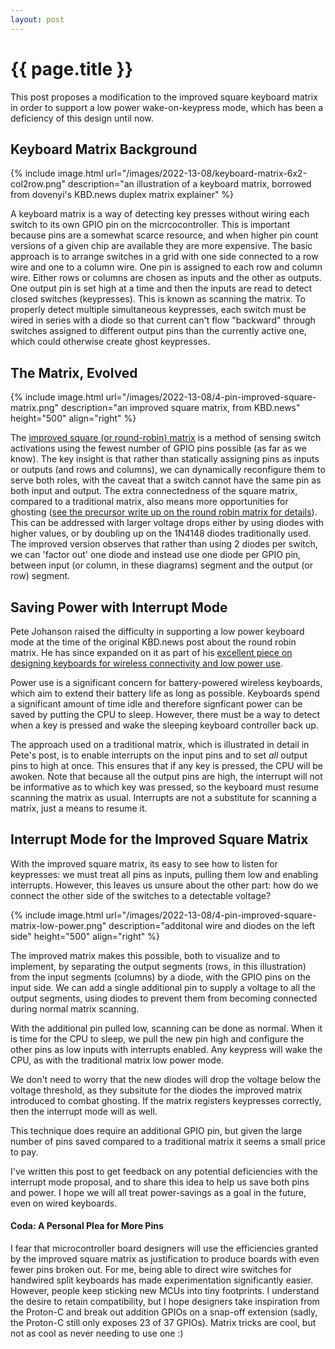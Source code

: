 ```yaml
---
layout: post
---
```

# {{ page.title }}

This post proposes a modification to the improved square keyboard matrix in order to support a low power wake-on-keypress mode, which has been a deficiency of this design until now.

## Keyboard Matrix Background
{% include image.html url="/images/2022-13-08/keyboard-matrix-6x2-col2row.png" description="an illustration of a keyboard matrix, borrowed from dovenyi's KBD.news duplex matrix explainer" %}

A keyboard matrix is a way of detecting key presses without wiring each switch to its own GPIO pin on the micrcocontroller. This is important because pins are a somewhat scarce resource, and when higher pin count versions of a given chip are available they are more expensive. The basic approach is to arrange switches in a grid with one side connected to a row wire and one to a column wire. One pin is assigned to each row and column wire. Either rows or columns are chosen as inputs and the other as outputs. One output pin is set high at a time and then the inputs are read to detect closed switches (keypresses). This is known as scanning the matrix. To properly detect multiple simultaneous keypresses, each switch must be wired in series with a diode so that current can't flow "backward" through switches assigned to different output pins than the currently active one, which could otherwise create ghost keypresses.

## The Matrix, Evolved
{% include image.html url="/images/2022-13-08/4-pin-improved-square-matrix.png" description="an improved square matrix, from KBD.news" height="500" align="right" %}

The [improved square (or round-robin) matrix](https://kbd.news/Improved-square-matrix-1415.html) is a method of sensing switch activations using the fewest number of GPIO pins possible (as far as we know). The key insight is that rather than statically assigning pins as inputs or outputs (and rows and columns), we can dynamically reconfigure them to serve both roles, with the caveat that a switch cannot have the same pin as both input and output. The extra connectedness of the square matrix, compared to a traditional matrix, also means more opportunities for ghosting ([see the precursor write up on the round robin matrix for details](https://kbd.news/Square-or-round-robin-matrix-1400.html)). This can be addressed with larger voltage drops either by using diodes with higher values, or by doubling up on the 1N4148 diodes traditionally used. The improved version observes that rather than using 2 diodes per switch, we can 'factor out' one diode and instead use one diode per GPIO pin, between input (or column, in these diagrams) segment and the output (or row) segment.
<br style="clear:right" />

## Saving Power with Interrupt Mode
Pete Johanson raised the difficulty in supporting a low power keyboard mode at the time of the original KBD.news post about the round robin matrix. He has since expanded on it as part of his [excellent piece on designing keyboards for wireless connectivity and low power use](https://kbd.news/Designing-for-Wireless-1784.html).

Power use is a significant concern for battery-powered wireless keyboards, which aim to extend their battery life as long as possible. Keyboards spend a significant amount of time idle and therefore signficant power can be saved by putting the CPU to sleep. However, there must be a way to detect when a key is pressed and wake the sleeping keyboard controller back up.

The approach used on a traditional matrix, which is illustrated in detail in Pete's post, is to enable interrupts on the input pins and to set _all_ output pins to high at once. This ensures that if any key is pressed, the CPU will be awoken. Note that because all the output pins are high, the interrupt will not be informative as to which key was pressed, so the keyboard must resume scanning the matrix as usual. Interrupts are not a substitute for scanning a matrix, just a means to resume it.

## Interrupt Mode for the Improved Square Matrix
With the improved square matrix, its easy to see how to listen for keypresses: we must treat all pins as inputs, pulling them low and enabling interrupts. However, this leaves us unsure about the other part: how do we connect the other side of the switches to a detectable voltage?

{% include image.html url="/images/2022-13-08/4-pin-improved-square-matrix-low-power.png" description="additonal wire and diodes on the left side"  height="500" align="right" %}


The improved matrix makes this possible, both to visualize and to implement, by separating the output segments (rows, in this illustration) from the input segments (columns) by a diode, with the GPIO pins on the input side. We can add a single additional pin to supply a voltage to all the output segments, using diodes to prevent them from becoming connected during normal matrix scanning.

With the additional pin pulled low, scanning can be done as normal. When it is time for the CPU to sleep, we pull the new pin high and configure the other pins as low inputs with interrupts enabled. Any keypress will wake the CPU, as with the traditional matrix low power mode.

We don't need to worry that the new diodes will drop the voltage below the voltage threshold, as they subsitute for the diodes the improved matrix introduced to combat ghosting. If the matrix registers keypresses correctly, then the interrupt mode will as well.

This technique does require an additional GPIO pin, but given the large number of pins saved compared to a traditional matrix it seems a small price to pay.

I've written this post to get feedback on any potential deficiencies with the interrupt mode proposal, and to share this idea to help us save both pins and power. I hope we will all treat power-savings as a goal in the future, even on wired keyboards.

#### Coda: A Personal Plea for More Pins
I fear that microcontroller board designers will use the efficiencies granted by the improved square matrix as justification to produce boards with even fewer pins broken out. For me, being able to direct wire switches for handwired split keyboards has made experimentation significantly easier. However, people keep sticking new MCUs into tiny footprints. I understand the desire to retain compatibility, but I hope designers take inspiration from the Proton-C and break out addition GPIOs on a snap-off extension (sadly, the Proton-C still only exposes 23 of 37 GPIOs). Matrix tricks are cool, but not as cool as never needing to use one :)
